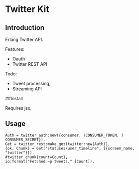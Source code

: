 # Twitter Kit

## Introduction

Erlang Twitter API.

Features:
 - Oauth
 - Twitter REST API

Todo:
 - Tweet processing,
 - Streaming API

##Install 

Requires jsx.


## Usage

    Auth = twitter_auth:new({consumer, ?CONSUMER_TOKEN, ?CONSUMER_SECRET}),
    Get = twitter_rest:make_get(twitter:new(Auth)),
    {ok, Chunk} = Get("statuses/user_timeline", [{screen_name, "twitter"}]).
    #twitter_chunk{count=Count},    
    io:format("Fetched ~p tweets." [Count]).

